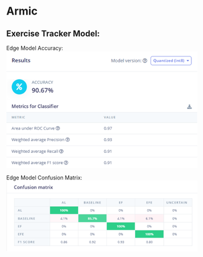 # Armic




## Exercise Tracker Model:

Edge Model Accuracy:
<img src="./Images/accuracy.png">

Edge Model Confusion Matrix:
<img src="./Images/confmatrix.png">